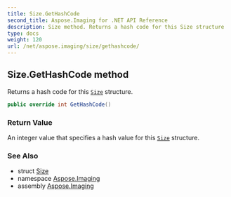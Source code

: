 ```yaml
---
title: Size.GetHashCode
second_title: Aspose.Imaging for .NET API Reference
description: Size method. Returns a hash code for this Size structure
type: docs
weight: 120
url: /net/aspose.imaging/size/gethashcode/
---
```

## Size.GetHashCode method

Returns a hash code for this [`Size`](../) structure.

```csharp
public override int GetHashCode()
```

### Return Value

An integer value that specifies a hash value for this [`Size`](../) structure.

### See Also

* struct [Size](../)
* namespace [Aspose.Imaging](../../size/)
* assembly [Aspose.Imaging](../../../)


